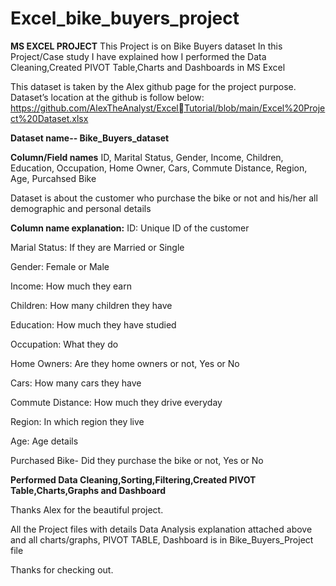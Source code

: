 # Excel_bike_buyers_project


**MS EXCEL PROJECT**
This Project is on Bike Buyers dataset
In this Project/Case study I have explained how I performed the 
Data Cleaning,Created PIVOT Table,Charts and Dashboards in MS Excel

This dataset is taken by the Alex github page for the project purpose.
Dataset’s location at the github is follow below:
https://github.com/AlexTheAnalyst/ExcelTutorial/blob/main/Excel%20Project%20Dataset.xlsx

**Dataset name-- Bike_Buyers_dataset**


**Column/Field names**
ID, Marital Status, Gender, Income, Children, Education, Occupation, Home 
Owner, Cars, Commute Distance, Region, Age, Purcahsed Bike



Dataset is about the customer who purchase the bike or not and his/her all 
demographic and personal details


**Column name explanation:**
ID: Unique ID of the customer

Marial Status: If they are Married or Single

Gender: Female or Male

Income: How much they earn

Children: How many children they have

Education: How much they have studied

Occupation: What they do

Home Owners: Are they home owners or not, Yes or No

Cars: How many cars they have

Commute Distance: How much they drive everyday

Region: In which region they live

Age: Age details

Purchased Bike- Did they purchase the bike or not, Yes or No


**Performed Data Cleaning,Sorting,Filtering,Created PIVOT Table,Charts,Graphs and Dashboard**

Thanks Alex for the beautiful project.

All the Project files with details Data Analysis explanation attached above and all charts/graphs, PIVOT TABLE, Dashboard is in Bike_Buyers_Project file

Thanks for checking out.

